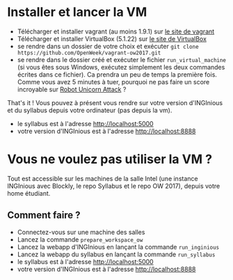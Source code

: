 # Installer et lancer la VM
* Télécharger et installer vagrant (au moins 1.9.1) sur [le site de vagrant](https://www.vagrantup.com/downloads.html)
* Télécharger et installer VirtualBox (5.1.22) sur [le site de VirtualBox](https://www.virtualbox.org/wiki/Downloads)
* se rendre dans un dossier de votre choix et exécuter
`git clone https://github.com/OpenWeek/vagrant-ow2017.git`
* se rendre dans le dossier créé et exécuter le fichier `run_virtual_machine` (si vous êtes sous Windows, exécutez simplement les deux commandes écrites dans ce fichier). Ca prendra un peu de temps la première fois. Comme vous avez 5 minutes à tuer, pourquoi ne pas faire un score incroyable sur [Robot Unicorn Attack](http://www.adultswim.com/games/web/robot-unicorn-attack) ?

That's it ! Vous pouvez à présent vous rendre sur votre version d'INGInious et du syllabus depuis votre ordinateur (pas depuis la vm). 
* le syllabus est à l'adresse <http://localhost:5000>
* votre version d'INGInious est à l'adresse <http://localhost:8888>

# Vous ne voulez pas utiliser la VM ? 
Tout est accessible sur les machines de la salle Intel (une instance INGInious avec Blockly, le repo Syllabus et le repo OW 2017), depuis votre home étudiant. 

## Comment faire ?

* Connectez-vous sur une machine des salles
* Lancez la commande
   `prepare_workspace_ow`
* Lancez la webapp d'INGInious en lançant la commande
   `run_inginious`
* Lancez la webapp du syllabus en lançant la commande
   `run_syllabus`
* le syllabus est à l'adresse <http://localhost:5000>
* votre version d'INGInious est à l'adresse <http://localhost:8888>

